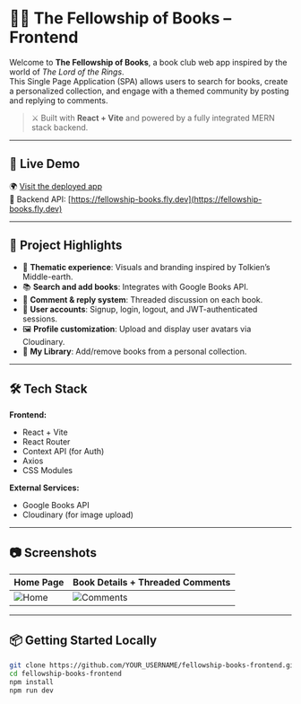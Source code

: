 # 🧝‍♂️ The Fellowship of Books – Frontend

Welcome to **The Fellowship of Books**, a book club web app inspired by the world of *The Lord of the Rings*.  
This Single Page Application (SPA) allows users to search for books, create a personalized collection, and engage with a themed community by posting and replying to comments.

> ⚔️ Built with **React + Vite** and powered by a fully integrated MERN stack backend.

---

## 🚀 Live Demo

🌍 [Visit the deployed app](https://fellowship-books.netlify.app)  
🔧 Backend API: [https://fellowship-books.fly.dev](https://fellowship-books.fly.dev)

---

## 🎯 Project Highlights

- 🧭 **Thematic experience**: Visuals and branding inspired by Tolkien’s Middle-earth.
- 📚 **Search and add books**: Integrates with Google Books API.
- 💬 **Comment & reply system**: Threaded discussion on each book.
- 👤 **User accounts**: Signup, login, logout, and JWT-authenticated sessions.
- 🖼️ **Profile customization**: Upload and display user avatars via Cloudinary.
- 📖 **My Library**: Add/remove books from a personal collection.

---

## 🛠️ Tech Stack

**Frontend:**
- React + Vite
- React Router
- Context API (for Auth)
- Axios
- CSS Modules

**External Services:**
- Google Books API
- Cloudinary (for image upload)

---

## 📷 Screenshots

| Home Page                                | Book Details + Threaded Comments          |
|------------------------------------------|-------------------------------------------|
| ![Home](./public/screenshots/home.png)   | ![Comments](./public/screenshots/comments.png) |

---

## 📦 Getting Started Locally

```bash
git clone https://github.com/YOUR_USERNAME/fellowship-books-frontend.git
cd fellowship-books-frontend
npm install
npm run dev
